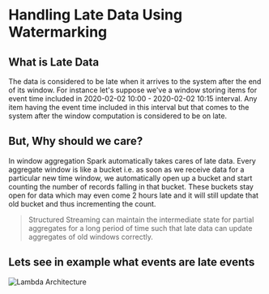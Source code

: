 # Handling Late Data Using Watermarking

## What is Late Data
The data is considered to be late when it arrives to the system after the end of its window. For instance let's suppose we've a window storing items for event time included in 2020-02-02 10:00 - 2020-02-02 10:15 interval. Any item having the event time included in this interval but that comes to the system after the window computation is considered to be on late. 

## But, Why should we care?
In window aggregation Spark automatically takes cares of late data. Every aggregate window is like a bucket i.e. as soon as we receive data for a particular new time window, we automatically open up a bucket and start counting the number of records falling in that bucket. These buckets stay open for data which may even come 2 hours late and it will still update that old bucket and thus incrementing the count.

> Structured Streaming can maintain the intermediate state for partial aggregates for a long period of time such that late data can update aggregates of old windows correctly.

## Lets see in example what events are late events

![Lambda Architecture](https://github.com/gurditsingh/blog/blob/gh-pages/_screenshots/lambda.png?raw=true) 

<!--stackedit_data:
eyJoaXN0b3J5IjpbNDE2MTUwNzE1LDE2OTMzODk2NTksLTM1OT
E0NTM1OSw0NzY0MzUwNDcsLTExNzU1MzY4NzksNjI5ODAyNzcz
LDYyNDYyMDIxMCwxMTk5MzE0NTYyLC0xMjk1NDAxNDY4LDQzMj
c2OTc0Nyw1NTEyNDY2Niw0NDk3NDI4LDc5OTczOTE3MiwtMjM0
Mzg5NDAsLTIwODI5NTMyNDAsODkzMTkwODI5LC0xOTY0MjU3NT
E5LC0xNzIwMzM0OTU5LC0xMDU2NjcyMTkyLDE0MjA3OTg1NjFd
fQ==
-->